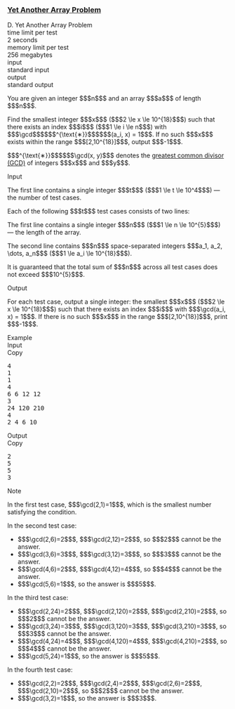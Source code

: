 <h3><a href="https://codeforces.com/contest/2167/problem/D" target="_blank" rel="noopener noreferrer">Yet Another Array Problem</a></h3>

<div class="header"><div class="title">D. Yet Another Array Problem</div><div class="time-limit"><div class="property-title">time limit per test</div>2 seconds</div><div class="memory-limit"><div class="property-title">memory limit per test</div>256 megabytes</div><div class="input-file input-standard"><div class="property-title">input</div>standard input</div><div class="output-file output-standard"><div class="property-title">output</div>standard output</div></div><div><p>You are given an integer $$$n$$$ and an array $$$a$$$ of length $$$n$$$. </p><p>Find the <span class="tex-font-style-bf">smallest</span> integer $$$x$$$ ($$$2 \le x \le 10^{18}$$$) such that there exists an index $$$i$$$ ($$$1 \le i \le n$$$) with <span class="tex-font-style-it">$$$\gcd$$$</span>$$$^{\text{∗}}$$$$$$(a_i, x) = 1$$$. If no such $$$x$$$ exists within the range $$$[2,10^{18}]$$$, output $$$-1$$$.</p><div class="statement-footnote"><p>$$$^{\text{∗}}$$$$$$\gcd(x, y)$$$ denotes the <a href="https://en.wikipedia.org/wiki/Greatest_common_divisor">greatest common divisor (GCD)</a> of integers $$$x$$$ and $$$y$$$. </p></div></div><div class="input-specification"><div class="section-title">Input</div><p>The first line contains a single integer $$$t$$$ ($$$1 \le t \le 10^4$$$) — the number of test cases.</p><p>Each of the following $$$t$$$ test cases consists of two lines:</p><p>The first line contains a single integer $$$n$$$ ($$$1 \le n \le 10^{5}$$$) — the length of the array.</p><p>The second line contains $$$n$$$ space-separated integers $$$a_1, a_2, \dots, a_n$$$ ($$$1 \le a_i \le 10^{18}$$$).</p><p>It is guaranteed that the total sum of $$$n$$$ across all test cases does not exceed $$$10^{5}$$$.</p></div><div class="output-specification"><div class="section-title">Output</div><p>For each test case, output a single integer: the smallest $$$x$$$ ($$$2 \le x \le 10^{18}$$$) such that there exists an index $$$i$$$ with $$$\gcd(a_i, x) = 1$$$. If there is no such $$$x$$$ in the range $$$[2,10^{18}]$$$, print $$$-1$$$.</p></div><div class="sample-tests"><div class="section-title">Example</div><div class="sample-test"><div class="input"><div class="title">Input<div title="Copy" data-clipboard-target="#id0006574381365006732" id="id004283105789451578" class="input-output-copier">Copy</div></div><pre id="id0006574381365006732"><div class="test-example-line test-example-line-even test-example-line-0">4</div><div class="test-example-line test-example-line-odd test-example-line-1">1</div><div class="test-example-line test-example-line-odd test-example-line-1">1</div><div class="test-example-line test-example-line-even test-example-line-2">4</div><div class="test-example-line test-example-line-even test-example-line-2">6 6 12 12</div><div class="test-example-line test-example-line-odd test-example-line-3">3</div><div class="test-example-line test-example-line-odd test-example-line-3">24 120 210</div><div class="test-example-line test-example-line-even test-example-line-4">4</div><div class="test-example-line test-example-line-even test-example-line-4">2 4 6 10</div></pre></div><div class="output"><div class="title">Output<div title="Copy" data-clipboard-target="#id005592333014801799" id="id0048102707865618766" class="input-output-copier">Copy</div></div><pre id="id005592333014801799"><div class="test-example-line test-example-line-odd test-example-line-1">2</div><div class="test-example-line test-example-line-even test-example-line-2">5</div><div class="test-example-line test-example-line-odd test-example-line-3">5</div><div class="test-example-line test-example-line-even test-example-line-4">3</div></pre></div></div></div><div class="note"><div class="section-title">Note</div><p>In the first test case, $$$\gcd(2,1)=1$$$, which is the smallest number satisfying the condition.</p><p>In the second test case: </p><ul> <li> $$$\gcd(2,6)=2$$$, $$$\gcd(2,12)=2$$$, so $$$2$$$ cannot be the answer. </li><li> $$$\gcd(3,6)=3$$$, $$$\gcd(3,12)=3$$$, so $$$3$$$ cannot be the answer. </li><li> $$$\gcd(4,6)=2$$$, $$$\gcd(4,12)=4$$$, so $$$4$$$ cannot be the answer. </li><li> $$$\gcd(5,6)=1$$$, so the answer is $$$5$$$. </li></ul><p>In the third test case: </p><ul> <li> $$$\gcd(2,24)=2$$$, $$$\gcd(2,120)=2$$$, $$$\gcd(2,210)=2$$$, so $$$2$$$ cannot be the answer. </li><li> $$$\gcd(3,24)=3$$$, $$$\gcd(3,120)=3$$$, $$$\gcd(3,210)=3$$$, so $$$3$$$ cannot be the answer. </li><li> $$$\gcd(4,24)=4$$$, $$$\gcd(4,120)=4$$$, $$$\gcd(4,210)=2$$$, so $$$4$$$ cannot be the answer. </li><li> $$$\gcd(5,24)=1$$$, so the answer is $$$5$$$. </li></ul><p>In the fourth test case: </p><ul> <li> $$$\gcd(2,2)=2$$$, $$$\gcd(2,4)=2$$$, $$$\gcd(2,6)=2$$$, $$$\gcd(2,10)=2$$$, so $$$2$$$ cannot be the answer. </li><li> $$$\gcd(3,2)=1$$$, so the answer is $$$3$$$. </li></ul></div>